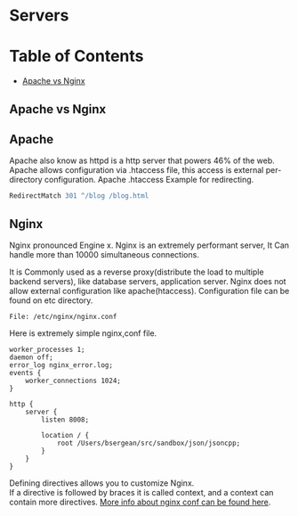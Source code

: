 # Servers

Table of Contents
=================

   * [Apache vs Nginx](#Apache-vs-Nginx)



## Apache vs Nginx

## Apache
Apache also know as httpd is a http server that powers 46% of the web.
Apache allows configuration via .htaccess file, this access is external per-directory configuration. 
Apache .htaccess Example for redirecting.

```apache
RedirectMatch 301 ^/blog /blog.html
```

## Nginx
Nginx pronounced Engine x. 
Nginx is an extremely performant server, It Can handle more than 10000 simultaneous connections. 

It is Commonly used as a reverse proxy(distribute the load to multiple backend servers), like database servers, application server. 
Nginx does not allow external configuration like apache(htaccess).
Configuration file can be found on etc directory. 

```
File: /etc/nginx/nginx.conf
```
Here is extremely simple nginx,conf file.

```nginx
worker_processes 1;
daemon off;
error_log nginx_error.log;
events {
    worker_connections 1024;
}

http {
    server {
        listen 8008;

        location / {
            root /Users/bsergean/src/sandbox/json/jsoncpp;
        }
    }
}
```

Defining directives allows you to customize Nginx.  
If a directive is followed by braces it is called context, and a context can contain more directives. [More info about nginx conf can be found here](http://nginx.org/en/docs/beginners_guide.html).